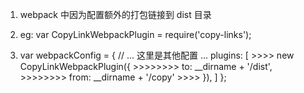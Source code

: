 1.  webpack 中因为配置额外的打包链接到 dist 目录
2.  eg:
    var CopyLinkWebpackPlugin = require('copy-links');

3.  var webpackConfig = {
        // ... 这里是其他配置 ...
        plugins: [
        >>>>    new CopyLinkWebpackPlugin({
        >>>>>>>>        to: __dirname + '/dist',
        >>>>>>>>        from: __dirname + '/copy'
        >>>>    }),
        ]
    };
